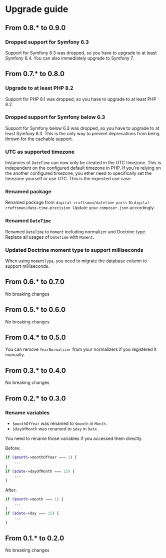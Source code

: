 # Upgrade guide

## From 0.8.* to 0.9.0

### Dropped support for Symfony 6.3

Support for Symfony 6.3 was dropped, so you have to upgrade to at least Symfony 6.4. You can also immediately upgrade to Symfony 7.

## From 0.7.* to 0.8.0

### Upgrade to at least PHP 8.2

Support for PHP 8.1 was dropped, so you have to upgrade to at least PHP 8.2.

### Dropped support for Symfony below 6.3

Support for Symfony below 6.3 was dropped, so you have to upgrade to at least Symfony 6.3. This is the only way to prevent deprecations from being thrown for the cachable support.

### UTC as supported timezone

Instances of `DateTime` can now only be created in the UTC timezone. This is independent on the configured default timezone in PHP. If you're relying on the another configured timezone, you ether need to specifically set the timezone yourself or use UTC. This is the expected use case.

### Renamed package

Renamed package from `digital-craftsman/datetime-parts` to `digital-craftsman/date-time-precision`. Update your `composer.json` accordingly.

### Renamed `DateTime`

Renamed `DateTime` to `Moment` including normalizer and Doctrine type. Replace all usages of `DateTime` with `Moment`.

### Updated Doctrine moment type to support milliseconds

When using `MomentType`, you need to migrate the database column to support milliseconds. 

## From 0.6.* to 0.7.0

No breaking changes

## From 0.5.* to 0.6.0

No breaking changes

## From 0.4.* to 0.5.0

You can remove `YearNormalizer` from your normalizers if you registered it manually.

## From 0.3.* to 0.4.0

No breaking changes

## From 0.2.* to 0.3.0

### Rename variables

- `$monthOfYear` was renamed to `$month` in `Month`.
- `$dayOfMonth` was renamed to `$day` in `Date`.

You need to rename those variables if you accessed them directly.

Before:

```php
if ($month->monthOfYear === 1) {
    ...
}
if ($date->dayOfMonth === 15) {
    ...
}
```

After:

```php
if ($month->month === 1) {
    ...
}
if ($date->day === 15) {
    ...
}
```

## From 0.1.* to 0.2.0

No breaking changes
